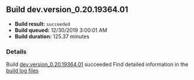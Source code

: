 ## Build dev.version_0.20.19364.01
- **Build result:** `succeeded`
- **Build queued:** 12/30/2019 3:00:01 AM
- **Build duration:** 125.37 minutes
### Details
Build [dev.version_0.20.19364.01](https://winappstudio.visualstudio.com/web/build.aspx?pcguid=a4ef43be-68ce-4195-a619-079b4d9834c2&builduri=vstfs%3a%2f%2f%2fBuild%2fBuild%2f32460) succeeded
Find detailed information in the [build log files]()
